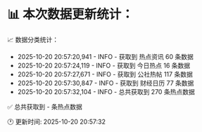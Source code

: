 📊 本次数据更新统计：
==========================

📈 数据分类统计：
- 2025-10-20 20:57:20,941 - INFO - 获取到 热点资讯 60 条数据
- 2025-10-20 20:57:24,119 - INFO - 获取到 今日热点 16 条数据
- 2025-10-20 20:57:27,671 - INFO - 获取到 公社热帖 117 条数据
- 2025-10-20 20:57:30,847 - INFO - 获取到 财经日历 77 条数据
- 2025-10-20 20:57:32,104 - INFO - 总共获取到 270 条热点数据

✅ 总共获取到 - 条热点数据

🕐 更新时间: 2025-10-20 20:57:32
